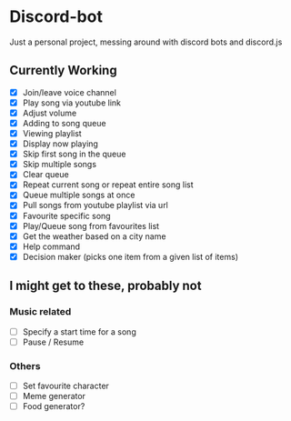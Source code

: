 # Discord-bot
Just a personal project, messing around with discord bots and discord.js

## Currently Working
- [x] Join/leave voice channel
- [x] Play song via youtube link
- [x] Adjust volume
- [x] Adding to song queue
- [x] Viewing playlist
- [x] Display now playing
- [x] Skip first song in the queue
- [x] Skip multiple songs
- [x] Clear queue
- [x] Repeat current song or repeat entire song list
- [x] Queue multiple songs at once
- [x] Pull songs from youtube playlist via url
- [x] Favourite specific song
- [x] Play/Queue song from favourites list
- [x] Get the weather based on a city name
- [x] Help command
- [x] Decision maker (picks one item from a given list of items)

## I might get to these, probably not
### Music related
- [ ] Specify a start time for a song
- [ ] Pause / Resume
### Others
- [ ] Set favourite character
- [ ] Meme generator
- [ ] Food generator?
